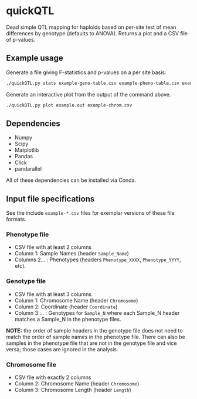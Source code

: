 # quickQTL

Dead simple QTL mapping for haploids based on per-site test of mean differences by genotype (defaults to ANOVA). Returns a plot and a CSV file of p-values.

## Example usage

Generate a file giving F-statistics and p-values on a per site basis:

```bash
./quickQTL.py stats example-geno-table.csv example-pheno-table.csv example.out
```

Generate an interactive plot from the output of the command above.

```bash
./quickQTL.py plot example.out example-chrom.csv
```



## Dependencies

- Numpy
- Scipy
- Matplotlib
- Pandas
- Click
- pandarallel

All of these dependencies can be installed via Conda.


## Input file specifications

See the include `example-*.csv` files for exemplar versions of these file formats. 

### Phenotype file

- CSV file with at least 2 columns
- Column 1: Sample Names (header `Sample_Name`)
- Columns 2... : Phenotypes (headers `Phenotype_XXXX`, `Phenotype_YYYY`, etc).

### Genotype file

- CSV file with at least 3 columns
- Column 1: Chromosome Name (header `Chromosome`)
- Column 2: Coordinate (header `Coordinate`)
- Column 3:... : Genotypes for `Sample_N` where each Sample_N header matches a Sample_N in the phenotype files. 

**NOTE:** the order of sample headers in the genotype file does not need to match the order of sample names in the phenotype file.  There can also be samples in the phenotype file that are not in the genotype file and vice versa; those cases are ignored in the analysis.

### Chromosome file
- CSV file with exactly 2 columns
- Column 2: Chromosome Name (header `Chromosome`)
- Column 3: Chromosome Length (header `Length`)

